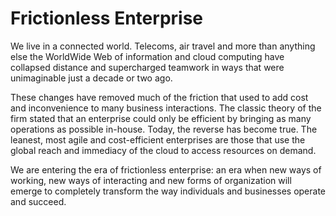 # Frictionless Enterprise

We live in a connected world. Telecoms, air travel and more than anything else the WorldWide Web of information and cloud computing have collapsed distance and supercharged teamwork in ways that were unimaginable just a decade or two ago.

These changes have removed much of the friction that used to add cost and inconvenience to many business interactions. The classic theory of the firm stated that an enterprise could only be efficient by bringing as many operations as possible in-house. Today, the reverse has become true. The leanest, most agile and cost-efficient enterprises are those that use the global reach and immediacy of the cloud to access resources on demand.

We are entering the era of frictionless enterprise: an era when new ways of working, new ways of interacting and new forms of organization will emerge to completely transform the way individuals and businesses operate and succeed.
